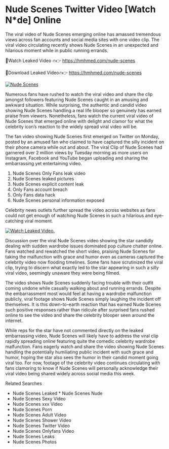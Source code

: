 ﻿# Nude Scenes Twitter Video [Watch N*de] Online

The viral video of ﻿Nude Scenes emerging online has amassed tremendous views across fan accounts and social media sites with one video clip. The viral video circulating recently shows ﻿Nude Scenes in an unexpected and hilarious moment while in public running errands. 

🔴Watch Leaked Video 🔥👉  https://hmhmed.com/nude-scenes 

🔴Download Leaked Video🔥👉  https://hmhmed.com/nude-scenes 

[![Nude Scenes](https://i.imgur.com/dJHk4Zq.gif)](https://hmhmed.com/nude-scenes)

Numerous fans have rushed to watch the viral video and share the clip amongst followers featuring ﻿Nude Scenes caught in an amusing and awkward situation. While surprising, the authentic and candid video showing ﻿Nude Scenes handling a real life blooper so genuinely has earned praise from viewers. Nonetheless, fans watch the current viral video of ﻿Nude Scenes that emerged online with delight and clamor for what the celebrity icon’s reaction to the widely spread viral video will be.

The fan video showing ﻿Nude Scenes first emerged on Twitter on Monday, posted by an amused fan who claimed to have captured the silly incident on their phone camera while out and about. The viral Clip of ﻿Nude Scenes had garnered over 2 million views by Tuesday morning as more users on Instagram, Facebook and YouTube began uploading and sharing the embarrassing yet entertaining video. 

1. ﻿Nude Scenes Only Fans leak video
2. ﻿Nude Scenes leaked pictures
3. ﻿Nude Scenes explicit content leak
4. Only Fans account breach
5. Only Fans data hack
6. ﻿Nude Scenes personal information exposed

Celebrity news outlets further spread the video across websites as fans could not get enough of watching ﻿Nude Scenes in such a hilarious and eye-catching viral moment. 

[![Watch Leaked Video.](https://miro.medium.com/v2/resize:fit:828/format:webp/1*cilzJN44JGOrTw9NJCrNHA.gif "Watch Leaked Video")](https://hmhmed.com/nude-scenes)

Discussion over the viral ﻿Nude Scenes video showing the star candidly dealing with sudden wardrobe issues dominated pop culture chatter online. Fans watched and rewatched the short video, praising ﻿Nude Scenes for taking the malfunction with grace and humor even as cameras captured the celebrity video now flooding timelines. Some fans have scrutinized the viral clip, trying to discern what exactly led to the star appearing in such a silly viral video, seemingly unaware they were being filmed.

The video shows ﻿Nude Scenes suddenly facing trouble with their outfit coming undone while casually walking about and running errands. Despite the embarrassment most would feel at having a wardrobe malfunction publicly, viral footage shows ﻿Nude Scenes simply laughing the incident off themselves. It is this down-to-earth reaction that has earned ﻿Nude Scenes such positive responses rather than ridicule after surprised fans rushed online to see the video and share the celebrity blooper seen around the internet.  

While reps for the star have not commented directly on the leaked embarrassing video, ﻿Nude Scenes will likely have to address the viral clip rapidly spreading online featuring quite the comedic celebrity wardrobe malfunction. Fans eagerly watch and share the video showing ﻿Nude Scenes handling the potentially humiliating public incident with such grace and humor, hoping the star also sees the humor in their candid moment going viral too. For now, footage of the celebrity video continues circulating with fans clamoring to know if ﻿Nude Scenes will personally acknowledge their viral video being shared widely across social media this week.

Related Searches
* ﻿Nude Scenes Leaked
﻿* Nude Scenes Nude
* ﻿Nude Scenes Sexy Video
* ﻿Nude Scenes xxx Video
* ﻿Nude Scenes Porn
* ﻿Nude Scenes Adult Video
* ﻿Nude Scenes Shower Video
* ﻿Nude Scenes Twitter Video
* ﻿Nude Scenes Onlyfans Video
* ﻿Nude Scenes Leaks
* ﻿Nude Scenes Photos